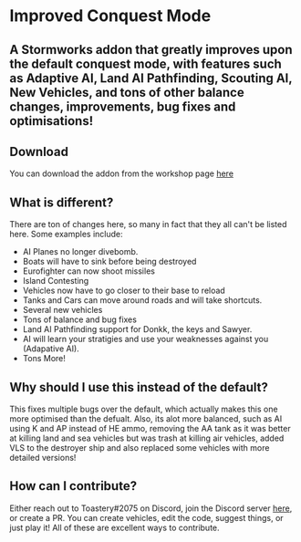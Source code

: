 # Improved Conquest Mode
## A Stormworks addon that greatly improves upon the default conquest mode, with features such as Adaptive AI, Land AI Pathfinding, Scouting AI, New Vehicles, and tons of other balance changes, improvements, bug fixes and optimisations!

## Download
You can download the addon from the workshop page [here](https://steamcommunity.com/sharedfiles/filedetails/?id=2722478864)

## What is different?
There are ton of changes here, so many in fact that they all can't be listed here. Some examples include:
- AI Planes no longer divebomb.
- Boats will have to sink before being destroyed
- Eurofighter can now shoot missiles
- Island Contesting
- Vehicles now have to go closer to their base to reload
- Tanks and Cars can move around roads and will take shortcuts.
- Several new vehicles
- Tons of balance and bug fixes
- Land AI Pathfinding support for Donkk, the keys and Sawyer.
- AI will learn your stratigies and use your weaknesses against you (Adapative AI).
- Tons More!

## Why should I use this instead of the default?
This fixes multiple bugs over the default, which actually makes this one more optimised than the defualt.
Also, its alot more balanced, such as AI using K and AP instead of HE ammo, removing the AA tank as it was better at killing land and sea vehicles but was trash at killing air vehicles, added VLS to the destroyer ship and also replaced some vehicles with more detailed versions!

## How can I contribute?
Either reach out to Toastery#2075 on Discord, join the Discord server [here](https://discord.gg/v7yf39kBZJ), or create a PR.
You can create vehicles, edit the code, suggest things, or just play it! All of these are excellent ways to contribute.
